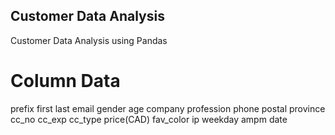 ## Customer Data Analysis

Customer Data Analysis using Pandas

# Column Data

prefix	first	last	email	gender	age	company	profession	phone	postal	province	cc_no	cc_exp	cc_type	price(CAD)	fav_color	ip	weekday	ampm	date


